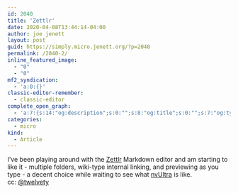 ```yaml
---
id: 2040
title: 'Zettlr'
date: 2020-04-08T13:44:14-04:00
author: joe jenett
layout: post
guid: https://simply.micro.jenett.org/?p=2040
permalink: /2040-2/
inline_featured_image:
  - "0"
  - "0"
mf2_syndication:
  - 'a:0:{}'
classic-editor-remember:
  - classic-editor
complete_open_graph:
  - 'a:7:{s:14:"og:description";s:0:"";s:8:"og:title";s:0:"";s:7:"og:type";s:0:"";s:12:"twitter:card";s:7:"summary";s:15:"twitter:creator";s:0:"";s:19:"twitter:description";s:0:"";s:8:"og:image";s:0:"";}'
categories:
  - micro
kind:
  - Article
---
```

I’ve been playing around with the [Zettlr](https://www.zettlr.com) Markdown editor and am starting to like it - multiple folders, wiki-type internal linking, and previewing as you type - a decent choice while waiting to see what [nvUltra](https://nvultra.com/) is like.  
cc: [@twelvety](https://micro.blog/twelvety "Phil")